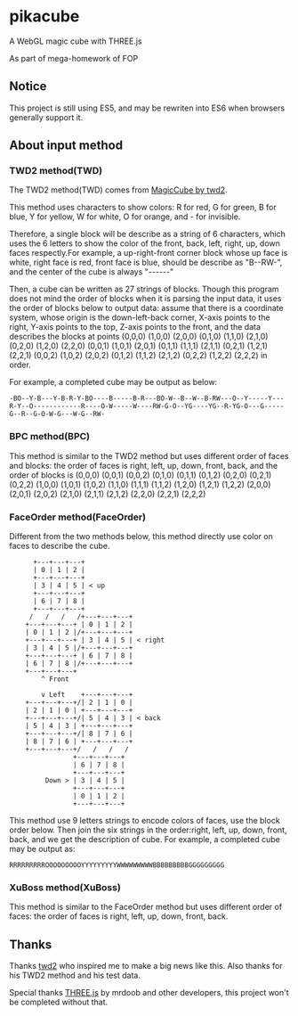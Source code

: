 # pikacube
A WebGL magic cube with THREE.js

As part of mega-homework of FOP

## Notice
This project is still using ES5, and may be rewriten into ES6 when browsers generally support it.

## About input method
### TWD2 method(TWD)
The TWD2 method(TWD) comes from [MagicCube by twd2](https://github.com/twd2/MagicCube).

This method uses characters to show colors: R for red, G for green, B for blue, Y for yellow, W for white, O for orange, and - for invisible.

Therefore, a single block will be describe as a string of 6 characters, which uses the 6 letters to show the color of the front, back, left, right, up, down faces respectly.For example, a up-right-front corner block whose up face is white, right face is red, front face is blue, should be describe as "B--RW-", and the center of the cube is always "------"

Then, a cube can be written as 27 strings of blocks. Though this program does not mind the order of blocks when it is parsing the input data, it uses the order of blocks below to output data: assume that there is a coordinate system, whose origin is the down-left-back corner, X-axis points to the right, Y-axis points to the top, Z-axis points to the front, and the data describes the blocks at points (0,0,0) (1,0,0) (2,0,0) (0,1,0) (1,1,0) (2,1,0) (0,2,0) (1,2,0) (2,2,0) (0,0,1) (1,0,1) (2,0,1) (0,1,1) (1,1,1) (2,1,1) (0,2,1) (1,2,1) (2,2,1) (0,0,2) (1,0,2) (2,0,2) (0,1,2) (1,1,2) (2,1,2) (0,2,2) (1,2,2) (2,2,2) in order.

For example, a completed cube may be output as below:

	-BO--Y-B---Y-B-R-Y-BO----B-----B-R---BO-W--B--W--B-RW---O--Y-----Y---R-Y--O------------R----O-W-----W----RW-G-O--YG----YG--R-YG-O---G-----G--R--G-O-W-G---W-G--RW-

### BPC method(BPC)
This method is similar to the TWD2 method but uses different order of faces and blocks: the order of faces is right, left, up, down, front, back, and the order of blocks is (0,0,0) (0,0,1) (0,0,2) (0,1,0) (0,1,1) (0,1,2) (0,2,0) (0,2,1) (0,2,2) (1,0,0) (1,0,1) (1,0,2) (1,1,0) (1,1,1) (1,1,2) (1,2,0) (1,2,1) (1,2,2) (2,0,0) (2,0,1) (2,0,2) (2,1,0) (2,1,1) (2,1,2) (2,2,0) (2,2,1) (2,2,2)

### FaceOrder method(FaceOrder)
Different from the two methods below, this method directly use color on faces to describe the cube.

		  +---+---+---+
		  | 0 | 1 | 2 |
		  +---+---+---+
		  | 3 | 4 | 5 | < up
		  +---+---+---+  
		  | 6 | 7 | 8 |
		  +---+---+---+
		 /   /   /   /+---+---+---+  
		+---+---+---+ | 0 | 1 | 2 |
		| 0 | 1 | 2 |/+---+---+---+
		+---+---+---+ | 3 | 4 | 5 | < right
		| 3 | 4 | 5 |/+---+---+---+
		+---+---+---+ | 6 | 7 | 8 |
		| 6 | 7 | 8 |/+---+---+---+
		+---+---+---+
			^ Front
			
			v Left    +---+---+---+ 
		+---+---+---+/| 2 | 1 | 0 |
		| 2 | 1 | 0 | +---+---+---+
		+---+---+---+/| 5 | 4 | 3 | < back
		| 5 | 4 | 3 | +---+---+---+
		+---+---+---+/| 8 | 7 | 6 |
		| 8 | 7 | 6 | +---+---+---+
		+---+---+---+/   /   /   /
					+---+---+---+
					| 6 | 7 | 8 |
					+---+---+---+
			 Down > | 3 | 4 | 5 | 
					+---+---+---+
					| 0 | 1 | 2 |
					+---+---+---+
This method use 9 letters strings to encode colors of faces, use the block order below. Then join the six strings in the order:right, left, up, down, front, back, and we get the description of cube.
For example, a completed cube may be output as:

	RRRRRRRRROOOOOOOOOYYYYYYYYYWWWWWWWWWBBBBBBBBBGGGGGGGGG

### XuBoss method(XuBoss)
This method is similar to the FaceOrder method but uses different order of faces: the order of faces is right, left, up, down, front, back.

## Thanks
Thanks [twd2](https://github.com/twd2) who inspired me to make a big news like this. Also thanks for his TWD2 method and his test data.

Special thanks [THREE.js](http://threejs.org) by mrdoob and other developers, this project won't be completed without that.
